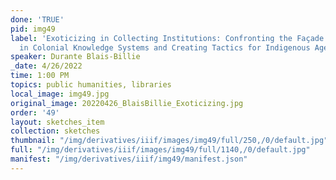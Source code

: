 ```yaml
---
done: 'TRUE'
pid: img49
label: 'Exoticizing in Collecting Institutions: Confronting the Façade of Representation
  in Colonial Knowledge Systems and Creating Tactics for Indigenous Agency'
speaker: Durante Blais-Billie
_date: 4/26/2022
time: 1:00 PM
topics: public humanities, libraries
local_image: img49.jpg
original_image: 20220426_BlaisBillie_Exoticizing.jpg
order: '49'
layout: sketches_item
collection: sketches
thumbnail: "/img/derivatives/iiif/images/img49/full/250,/0/default.jpg"
full: "/img/derivatives/iiif/images/img49/full/1140,/0/default.jpg"
manifest: "/img/derivatives/iiif/img49/manifest.json"
---
```

